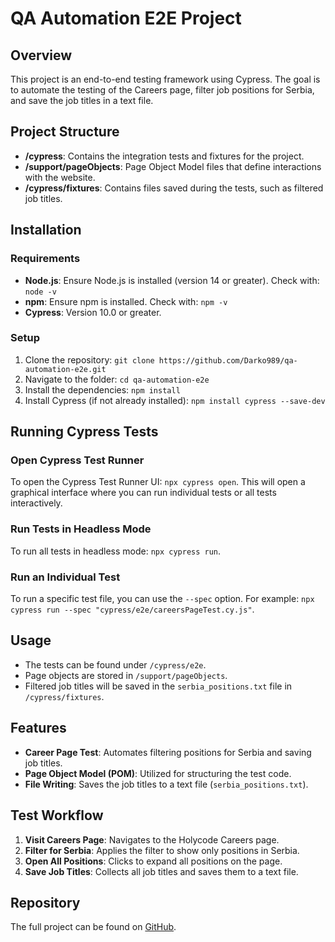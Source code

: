 # QA Automation E2E Project

## Overview
This project is an end-to-end testing framework using Cypress. The goal is to automate the testing of the Careers page, filter job positions for Serbia, and save the job titles in a text file.

## Project Structure
- **/cypress**: Contains the integration tests and fixtures for the project.
- **/support/pageObjects**: Page Object Model files that define interactions with the website.
- **/cypress/fixtures**: Contains files saved during the tests, such as filtered job titles.

## Installation

### Requirements
- **Node.js**: Ensure Node.js is installed (version 14 or greater). Check with: `node -v`
- **npm**: Ensure npm is installed. Check with: `npm -v`
- **Cypress**: Version 10.0 or greater.

### Setup
1. Clone the repository: `git clone https://github.com/Darko989/qa-automation-e2e.git`
2. Navigate to the folder: `cd qa-automation-e2e`
3. Install the dependencies: `npm install`
4. Install Cypress (if not already installed): `npm install cypress --save-dev`

## Running Cypress Tests

### Open Cypress Test Runner
To open the Cypress Test Runner UI: `npx cypress open`. This will open a graphical interface where you can run individual tests or all tests interactively.

### Run Tests in Headless Mode
To run all tests in headless mode: `npx cypress run`.

### Run an Individual Test
To run a specific test file, you can use the `--spec` option. For example: `npx cypress run --spec "cypress/e2e/careersPageTest.cy.js"`.

## Usage
- The tests can be found under `/cypress/e2e`.
- Page objects are stored in `/support/pageObjects`.
- Filtered job titles will be saved in the `serbia_positions.txt` file in `/cypress/fixtures`.

## Features
- **Career Page Test**: Automates filtering positions for Serbia and saving job titles.
- **Page Object Model (POM)**: Utilized for structuring the test code.
- **File Writing**: Saves the job titles to a text file (`serbia_positions.txt`).

## Test Workflow
1. **Visit Careers Page**: Navigates to the Holycode Careers page.
2. **Filter for Serbia**: Applies the filter to show only positions in Serbia.
3. **Open All Positions**: Clicks to expand all positions on the page.
4. **Save Job Titles**: Collects all job titles and saves them to a text file.

## Repository
The full project can be found on [GitHub](https://github.com/Darko989/qa-automation-e2e).
